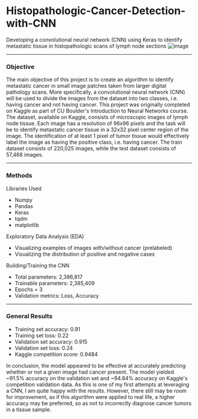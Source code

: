# Histopathologic-Cancer-Detection-with-CNN
Developing a convolutional neural network (CNN) using Keras to identify metastatic tissue in histopathologic scans of lymph node sections
![image](https://github.com/user-attachments/assets/5a597db2-52e1-4251-bc49-d6e93e3cbc53)

---

### Objective
The main objective of this project is to create an algorithm to identify metastatic cancer in small image patches taken from larger digital pathology scans. More specifically, a convolutional neural network (CNN) will be used to divide the images from the dataset into two classes, i.e. having cancer and not having cancer. This project was originally completed on Kaggle as part of CU Boulder's Introduction to Neural Networks course. The dataset, available on Kaggle, consists of microscopic images of lymph node tissue. Each image has a resolution of 96x96 pixels and the task will be to identify metastatic cancer tissue in a 32x32 pixel center region of the image. The identification of at least 1 pixel of tumor tissue would effectively label the image as having the positive class, i.e. having cancer. The train dataset consists of 220,025 images, while the test dataset consists of 57,468 images.

---

### Methods
Libraries Used
- Numpy
- Pandas
- Keras
- tqdm
- matplotlib

Exploratory Data Analysis (EDA)
- Visualizing examples of images with/without cancer (prelabeled)
- Visualizing the distribution of positive and negative cases

Building/Training the CNN 
- Total parameters: 2,386,817
- Trainable parameters: 2,385,409
- Epochs = 3
- Validation metrics: Loss, Accuracy

---

### General Results
- Training set accuracy: 0.91
- Training set loss: 0.22
- Validation set accuracy: 0.915
- Validation set loss: 0.24
- Kaggle competition score: 0.9484

In conclusion, the model appeared to be effective at accurately predicting whether or not a given image had cancer present. The model yielded ~91.5% accuracy on the validation set and ~94.84% accuracy on Kaggle's competition validation data. As this is one of my first attempts at leveraging a CNN, I am quite happy with the results. However, there still may be room for improvement, as if this algorithm were applied to real life, a higher accuracy may be preferred, so as not to incorrectly diagnose cancer tumors in a tissue sample. 
